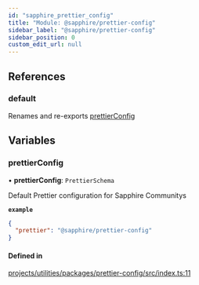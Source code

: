```yaml
---
id: "sapphire_prettier_config"
title: "Module: @sapphire/prettier-config"
sidebar_label: "@sapphire/prettier-config"
sidebar_position: 0
custom_edit_url: null
---
```


## References

### default

Renames and re-exports [prettierConfig](sapphire_prettier_config#prettierconfig)

## Variables

### prettierConfig

• **prettierConfig**: `PrettierSchema`

Default Prettier configuration for Sapphire Communitys

**`example`**
```json
{
  "prettier": "@sapphire/prettier-config"
}
```

#### Defined in

[projects/utilities/packages/prettier-config/src/index.ts:11](https://github.com/sapphiredev/utilities/blob/8a451b58/packages/prettier-config/src/index.ts#L11)
